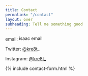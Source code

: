 ```yaml
---
title: Contact
permalink: "/contact"
layout: over
subheading: Tell me something good
---
```


<div uk-grid>
<div class="uk-width-1-2@m ">
<div>
<p>email: <img src="{{"/assets/img/isaac-email.svg" | relative_url}}" width="218" height="16" alt="isaac email" class="uk-inline uk-margin-left" uk-svg></p>
<p>Twitter: <a href="https://twitter.com/kre8t_">@kre8t_</a></p>
<p>Instagram: <a href="https://instagram.com/kre8t_">@kre8t_</a></p>
</div></div>
<div class="uk-width-1-2@m">
{% include contact-form.html %}
</div>
</div>
